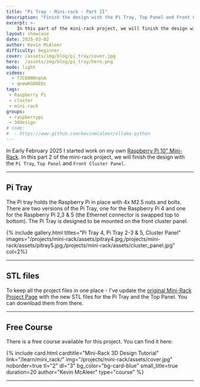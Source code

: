 ```yaml
---
title: "Pi Tray - Mini-rack - Part II"
description: "Finish the design with the Pi Tray, Top Panel and Front Cluster Panel"
excerpt: >-
    In this part of the mini-rack project, we will finish the design with the Pi Tray, Top Panel and Front Cluster Panel
layout: showcase
date: 2025-03-02
author: Kevin McAleer
difficulty: beginner
cover: /assets/img/blog/pi_tray/cover.jpg
hero:  /assets/img/blog/pi_tray/hero.png
mode: light
videos:
  - fJC68N9nphA
  - qnewKGO8EOc
tags:
 - Raspberry Pi
 - cluster
 - mini-rack
groups:
 - raspberrypi
 - 3ddesign
# code:
#  - https://www.github.com/kevinmcaleer/ollama-python
---
```


In Early February 2025 I started work on my own [Raspberry Pi 10" Mini-Rack](/projects/mini-rack). In this part 2 of the mini-rack project, we will finish the design with the `Pi Tray`, `Top Panel` and `Front Cluster Panel`.

---

## Pi Tray

The Pi tray holds the Raspberry Pi in place with 4x M2.5 nuts and bolts. There are two versions of the Pi Tray, one for the Raspberry Pi 4 and one for the Raspberry Pi 2,3 & 5 (the Ethernet connector is swapped top to bottom). The Pi Tray is designed to be mounted on the front cluster panel.

{% include gallery.html titles="Pi Tray 4, Pi Tray 2-3 & 5, Cluster Panel" images="/projects/mini-rack/assets/pitray4.jpg,/projects/mini-rack/assets/pitray5.jpg,/projects/mini-rack/assets/cluster_panel.jpg" col=2%}

---

## STL files

To keep all the project files in one place - I've update the [original Mini-Rack Project Page](/projects/mini-rack) with the new STL files for the Pi Tray and the Top Panel. You can download them from there.

---

## Free Course

There is a free course available for this project. You can find it here:

<div class="row row-cols-3">
{% include card.html cardtitle="Mini-Rack 3D Design Tutorial" link="/learn/mini_rack/" img="/projects/mini-rack/assets/cover.jpg" noborder=true tl="2" dl="3" bg_color="bg-card-blue" small_title=true duration=20 author="Kevin McAleer" type="course" %}
</div>

---
